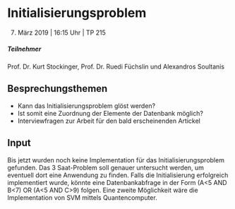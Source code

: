 # Initialisierungsproblem
07. März 2019 | 16:15 Uhr | TP 215

##### Teilnehmer
Prof. Dr. Kurt Stockinger, Prof. Dr. Ruedi Füchslin und Alexandros Soultanis

## Besprechungsthemen
- Kann das Initialisierungsproblem glöst werden?
- Ist somit eine Zuordnung der Elemente der Datenbank möglich?
- Interviewfragen zur Arbeit für den bald erscheinenden Artickel

## Input
Bis jetzt wurden noch keine Implementation für das Initialisierungsproblem gefunden.
Das 3 Saat-Problem soll genauer untersucht werden, um eventuell dort eine Anwendung zu finden.
Falls die Initialisierung erfolgreich implementiert wurde, könnte eine Datenbankabfrage in der Form (A<5 AND B<7) OR (A<5 AND C>9) folgen.
Eine zweite Möglichkeit wäre die Implementation von SVM mittels Quantencomputer.
